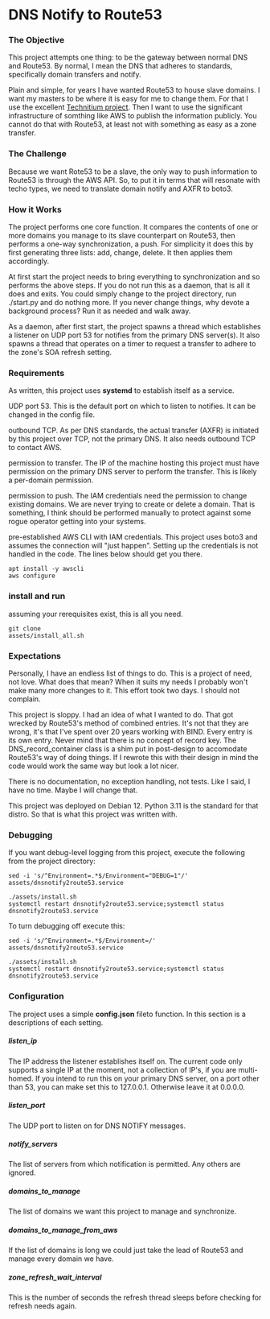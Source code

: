 # DNS Notify to Route53

### The Objective

This project attempts one thing: to be the gateway between normal DNS and Route53. By normal, I mean the DNS that adheres to standards, specifically domain transfers and notify.

Plain and simple, for years I have wanted Route53 to house slave domains. I want my masters to be where it is easy for me to change them. For that I use the excellent [Technitium project](https://technitium.com/). Then I want to use the significant infrastructure of somthing like AWS to publish the information publicly. You cannot do that with Route53, at least not with something as easy as a zone transfer.

### The Challenge

Because we want Rote53 to be a slave, the only way to push information to Route53 is through the AWS API. So, to put it in terms that will resonate with techo types, we need to translate domain notify and AXFR to boto3.

### How it Works

The project performs one core function. It compares the contents of one or more domains you manage to its slave counterpart on Route53, then performs a one-way synchronization, a push. For simplicity it does this by first generating three lists: add, change, delete. It then applies them accordingly.

At first start the project needs to bring everything to synchronization and so performs the above steps. If you do not run this as a daemon, that is all it does and exits. You could simply change to the project directory, run ./start.py and do nothing more. If you never change things, why devote a background process? Run it as needed and walk away.

As a daemon, after first start, the project spawns a thread which establishes a listener on UDP port 53 for notifies from the primary DNS server(s). It also  spawns a thread that operates on a timer to request a transfer to adhere to the zone's SOA refresh setting.

### Requirements

As written, this project uses **systemd** to establish itself as a service.

UDP port 53. This is the default port on which to listen to notifies. It can be changed in the config file.

outbound TCP. As per DNS standards, the actual transfer (AXFR) is initiated by this project over TCP, not the primary DNS. It also needs outbound TCP to contact AWS.

permission to transfer. The IP of the machine hosting this project must have permission on the primary DNS server to perform the transfer. This is likely a per-domain permission.

permission to push. The IAM credentials need the permission to change existing domains. We are never trying to create or delete a domain. That is something, I think should be performed manually to protect against some rogue operator getting into your systems.

pre-established AWS CLI with IAM credentials. This project uses boto3 and assumes the connection will "just happen".  Setting up the credentials is not handled in the code. The lines below should get you there.

```script
apt install -y awscli
aws configure
```

### install and run

assuming your rerequisites exist, this is all you need.

```script
git clone
assets/install_all.sh
```

### Expectations

Personally, I have an endless list of things to do. This is a project of need, not love. What does that mean? When it suits my needs I probably won't make many more changes to it. This effort took two days. I should not complain.

This project is sloppy. I had an idea of what I wanted to do. That got wrecked by Route53's method of combined entries. It's not that they are wrong, it's that I've spent over 20 years working with BIND. Every entry is its own entry. Never mind that there is no concept of record key. The DNS_record_container class is a shim put in post-design to accomodate Route53's way of doing things. If I rewrote this with their design in mind the code would work the same way but look a lot nicer.

There is no documentation, no exception handling, not tests. Like I said, I have no time. Maybe I will change that.

This project was deployed on Debian 12. Python 3.11 is the standard for that distro. So that is what this project was written with.

### Debugging

If you want debug-level logging from this project, execute the following from the project directory:

```shell
sed -i 's/^Environment=.*$/Environment="DEBUG=1"/' assets/dnsnotify2route53.service

./assets/install.sh
systemctl restart dnsnotify2route53.service;systemctl status dnsnotify2route53.service
```

To turn debugging off execute this:

```shell
sed -i 's/^Environment=.*$/Environment=/' assets/dnsnotify2route53.service

./assets/install.sh
systemctl restart dnsnotify2route53.service;systemctl status dnsnotify2route53.service
```

### Configuration

The project uses a simple **config.json** fileto function. In this section is a descriptions of each setting.

##### listen_ip

The IP address the listener establishes itself on. The current code only supports a single IP at the moment, not a collection of IP's, if you are multi-homed. If you intend to run this on your primary DNS server, on a port other than 53, you can make set this to 127.0.0.1. Otherwise leave it at 0.0.0.0.

##### listen_port

The UDP port to listen on for DNS NOTIFY messages.

##### notify_servers

The list of servers from which notification is permitted. Any others are ignored.

##### domains_to_manage

The list of domains we want this project to manage and synchronize.

##### domains_to_manage_from_aws

If the list of domains is long we could just take the lead of Route53 and manage every domain we have.

##### zone_refresh_wait_interval

This is the number of seconds the refresh thread sleeps before checking for refresh needs again.